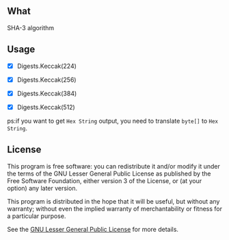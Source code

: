 ## What

SHA-3 algorithm

## Usage

- [x] Digests.Keccak(224)

- [x] Digests.Keccak(256)

- [x] Digests.Keccak(384)

- [x] Digests.Keccak(512)

ps:if you want to get `Hex String` output, you need to translate `byte[]` to `Hex String`.

## License

This program is free software: you can redistribute it and/or modify it under the terms of the GNU Lesser General Public License as published by the Free Software Foundation, either version 3 of the License, or (at your option) any later version.

This program is distributed in the hope that it will be useful, but without any warranty; without even the implied warranty of merchantability or fitness for a particular purpose.

See the [GNU Lesser General Public License](https://www.gnu.org/licenses/lgpl-3.0-standalone.html) for more details.
